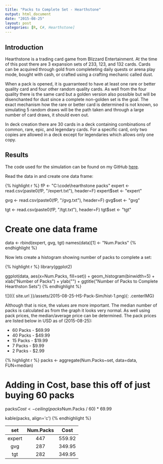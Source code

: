 ```yaml
---
title: "Packs to Complete Set - Hearthstone"
output: html_document
date: "2015-08-25"
layout: post
categories: [R, C#, Hearthstone]
---
```


## Introduction

Hearthstone is a trading card game from Blizzard Entertainment.  At the time of this post there are 3 expansion sets of 233, 123, and 132 cards.  Cards can be acquired through gold from completeting daily quests or arena play mode, bought with cash, or crafted using a crafting mechanic called dust.

When a pack is opened, it is guarranteed to have at least one rare or better quality card and four other random quality cards.  As well from the four quality there is the same card but a golden version also possible but will be disenchanted for dust since a complete non-golden set is the goal.  The exact mechanism how the rare or better card is determined is not known, so simulating 5 random draws will be the path taken and through a large number of card draws, it should even out.

In deck creation there are 30 cards in a deck containing combinations of common, rare, epic, and legendary cards.  For a specific card, only two copies are allowed in a deck except for legendaries which allows only one copy.

## Results

The code used for the simulation can be found on my GitHub [here](https://github.com/awcull/hs_packs).

Read the data in and create one data frame:


{% highlight r %}
fP <- "C:\\code\\hearthstone packs"
expert <- read.csv(paste0(fP, "/expert.txt"), header=F)
expert$set <- "expert"

gvg <- read.csv(paste0(fP, "/gvg.txt"), header=F)
gvg$set <- "gvg"

tgt <- read.csv(paste0(fP, "/tgt.txt"), header=F)
tgt$set <- "tgt"

# Create one data frame
data <- rbind(expert, gvg, tgt)
names(data)[1] <- "Num.Packs"
{% endhighlight %}

Now lets create a histogram showing number of  packs to complete a set:


{% highlight r %}
library(ggplot2)

ggplot(data, aes(x=Num.Packs, fill=set)) + geom_histogram(binwidth=5) + xlab("Number of Packs") + ylab("") + 
  ggtitle("Number of Packs to Complete Hearthston Sets")
{% endhighlight %}

![]({{ site.url }}/assets/2015-08-25-HS-Pack-Sim/hist-1.png){: .centerIMG} 

Although that is nice, the values are more important.  The median number of packs is calculated as from the graph it looks very normal.  As well using pack prices, the median/average price can be determined.  The pack prices are listed below in USD as of (2015-08-25):

* 60 Packs - $69.99
* 40 Packs - $49.99
* 15 Packs - $19.99
* 7 Packs  - $9.99
* 2 Packs  - $2.99


{% highlight r %}
packs <- aggregate(Num.Packs~set, data=data, FUN=median)

# Adding in Cost, base this off of just buying 60 packs
packs$Cost <- ceiling(packs$Num.Packs / 60) * 69.99

kable(packs, align='c')
{% endhighlight %}



|  set   | Num.Packs |  Cost  |
|:------:|:---------:|:------:|
| expert |    447    | 559.92 |
|  gvg   |    287    | 349.95 |
|  tgt   |    282    | 349.95 |
